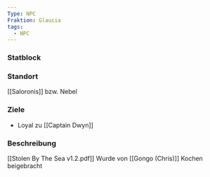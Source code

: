 ```yaml
---
Type: NPC
Fraktion: Glaucia
tags:
  - NPC
---
```

### Statblock 
### Standort
[[Saloronis]] bzw. Nebel
### Ziele
- Loyal zu [[Captain Dwyn]]
### Beschreibung
[[Stolen By The Sea v1.2.pdf]]
Wurde von [[Gongo (Chris)]] Kochen beigebracht
